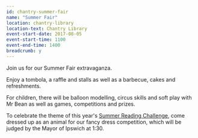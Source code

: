 ```yaml
---
id: chantry-summer-fair
name: "Summer Fair"
location: chantry-library
location-text: Chantry Library
event-start-date: 2017-08-05
event-start-time: 1100
event-end-time: 1400
breadcrumb: y
---
```


Join us for our Summer Fair extravaganza.

Enjoy a tombola, a raffle and stalls as well as a barbecue, cakes and refreshments.

For children, there will be balloon modelling, circus skills and soft play with Mr Bean as well as games, competitions and prizes.

To celebrate the theme of this year's [Summer Reading Challenge](/src), come dressed up as an animal for our fancy dress competition, which will be judged by the Mayor of Ipswich at 1:30.
